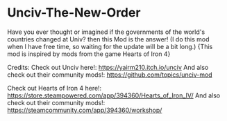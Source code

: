 # Unciv-The-New-Order
Have you ever thought or imagined if the governments of the world's countries changed at Univ? then this Mod is the answer!
(I do this mod when I have free time, so waiting for the update will be a bit long.) {This mod is inspired by mods from the game Hearts of Iron 4}

Credits:
Check out Unciv here!:
https://yairm210.itch.io/unciv
And also check out their community mods!:
https://github.com/topics/unciv-mod

Check out Hearts of Iron 4 here!:
https://store.steampowered.com/app/394360/Hearts_of_Iron_IV/
And also check out their community mods!:
https://steamcommunity.com/app/394360/workshop/
